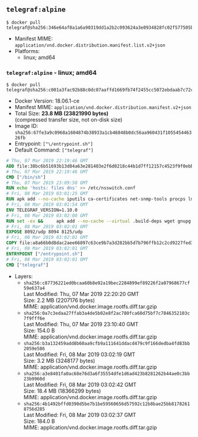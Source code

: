 ## `telegraf:alpine`

```console
$ docker pull telegraf@sha256:346e64af8a1a6a90319dd1a2b2c093624a3e0934828fc02f577505bf472eff7d
```

-	Manifest MIME: `application/vnd.docker.distribution.manifest.list.v2+json`
-	Platforms:
	-	linux; amd64

### `telegraf:alpine` - linux; amd64

```console
$ docker pull telegraf@sha256:c001a3fac92b88c0dc07aaffd1669fb74f2455cc5072ebdaab7c72cf837693a2
```

-	Docker Version: 18.06.1-ce
-	Manifest MIME: `application/vnd.docker.distribution.manifest.v2+json`
-	Total Size: **23.8 MB (23821990 bytes)**  
	(compressed transfer size, not on-disk size)
-	Image ID: `sha256:67fe3a9c0968a1604874b38933a1cb46848b0dc56aa960431f105545446326fb`
-	Entrypoint: `["\/entrypoint.sh"]`
-	Default Command: `["telegraf"]`

```dockerfile
# Thu, 07 Mar 2019 22:19:46 GMT
ADD file:38bc6b51693b13d84a63e281403e2f6d0218c44b1d7ff12157c4523f9f0ebb1e in / 
# Thu, 07 Mar 2019 22:19:46 GMT
CMD ["/bin/sh"]
# Thu, 07 Mar 2019 23:09:58 GMT
RUN echo 'hosts: files dns' >> /etc/nsswitch.conf
# Fri, 08 Mar 2019 03:01:25 GMT
RUN apk add --no-cache iputils ca-certificates net-snmp-tools procps lm_sensors &&     update-ca-certificates
# Fri, 08 Mar 2019 03:01:54 GMT
ENV TELEGRAF_VERSION=1.10.0
# Fri, 08 Mar 2019 03:02:00 GMT
RUN set -ex &&     apk add --no-cache --virtual .build-deps wget gnupg tar &&     for key in         05CE15085FC09D18E99EFB22684A14CF2582E0C5 ;     do         gpg --keyserver ha.pool.sks-keyservers.net --recv-keys "$key" ||         gpg --keyserver pgp.mit.edu --recv-keys "$key" ||         gpg --keyserver keyserver.pgp.com --recv-keys "$key" ;     done &&     wget --no-verbose https://dl.influxdata.com/telegraf/releases/telegraf-${TELEGRAF_VERSION}-static_linux_amd64.tar.gz.asc &&     wget --no-verbose https://dl.influxdata.com/telegraf/releases/telegraf-${TELEGRAF_VERSION}-static_linux_amd64.tar.gz &&     gpg --batch --verify telegraf-${TELEGRAF_VERSION}-static_linux_amd64.tar.gz.asc telegraf-${TELEGRAF_VERSION}-static_linux_amd64.tar.gz &&     mkdir -p /usr/src /etc/telegraf &&     tar -C /usr/src -xzf telegraf-${TELEGRAF_VERSION}-static_linux_amd64.tar.gz &&     mv /usr/src/telegraf*/telegraf.conf /etc/telegraf/ &&     chmod +x /usr/src/telegraf*/* &&     cp -a /usr/src/telegraf*/* /usr/bin/ &&     rm -rf *.tar.gz* /usr/src /root/.gnupg &&     apk del .build-deps
# Fri, 08 Mar 2019 03:02:01 GMT
EXPOSE 8092/udp 8094 8125/udp
# Fri, 08 Mar 2019 03:02:01 GMT
COPY file:a8a66b0d8dac2aee66897c63ce9b7a3d282bb5d7b796ffb12c2cd9227fed341b in /entrypoint.sh 
# Fri, 08 Mar 2019 03:02:01 GMT
ENTRYPOINT ["/entrypoint.sh"]
# Fri, 08 Mar 2019 03:02:01 GMT
CMD ["telegraf"]
```

-	Layers:
	-	`sha256:c87736221ed0bcaa60b8e92a19bec2284899ef89226f2a07968677cf59e637a4`  
		Last Modified: Thu, 07 Mar 2019 22:20:20 GMT  
		Size: 2.2 MB (2207176 bytes)  
		MIME: application/vnd.docker.image.rootfs.diff.tar.gzip
	-	`sha256:0a7c3edaa27ffab3a4de5b02e8f2ac780fca60d75bf7c7846352103c7f9fff6e`  
		Last Modified: Thu, 07 Mar 2019 23:10:40 GMT  
		Size: 154.0 B  
		MIME: application/vnd.docker.image.rootfs.diff.tar.gzip
	-	`sha256:b3a132459add8b60aa9cfb9a111641ddacd479c9f166dedba4fd83bb2059e586`  
		Last Modified: Fri, 08 Mar 2019 03:02:19 GMT  
		Size: 3.2 MB (3248177 bytes)  
		MIME: application/vnd.docker.image.rootfs.diff.tar.gzip
	-	`sha256:a3e8401fa0ac68e76d3a6f35554dfe1d6ad423b8281262b44ae0c3bb23b9960d`  
		Last Modified: Fri, 08 Mar 2019 03:02:42 GMT  
		Size: 18.4 MB (18366299 bytes)  
		MIME: application/vnd.docker.image.rootfs.diff.tar.gzip
	-	`sha256:4b1492bffd0390d5be7b1be59560656d57592c12b8bae25bb81782618756d285`  
		Last Modified: Fri, 08 Mar 2019 03:02:37 GMT  
		Size: 184.0 B  
		MIME: application/vnd.docker.image.rootfs.diff.tar.gzip
